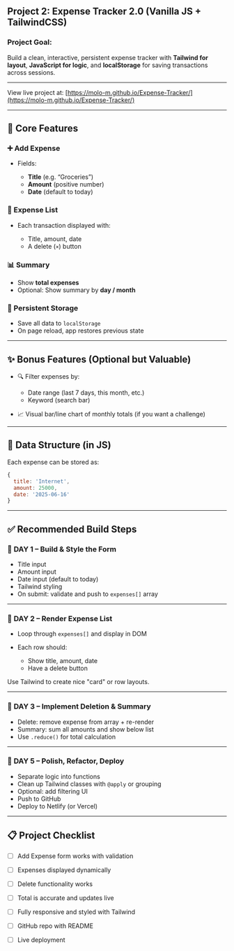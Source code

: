 ## Project 2: **Expense Tracker 2.0 (Vanilla JS + TailwindCSS)**

### Project Goal:

Build a clean, interactive, persistent expense tracker with **Tailwind for layout**, **JavaScript for logic**, and **localStorage** for saving transactions across sessions.

---

View live project at: [https://molo-m.github.io/Expense-Tracker/](https://molo-m.github.io/Expense-Tracker/)

---

## 🧩 Core Features

### ➕ Add Expense

* Fields:

  * **Title** (e.g. “Groceries”)
  * **Amount** (positive number)
  * **Date** (default to today)

### 📃 Expense List

* Each transaction displayed with:

  * Title, amount, date
  * A delete (`×`) button

### 📊 Summary

* Show **total expenses**
* Optional: Show summary by **day / month**

### 🧠 Persistent Storage

* Save all data to `localStorage`
* On page reload, app restores previous state

---

## ✨ Bonus Features (Optional but Valuable)

* 🔍 Filter expenses by:

  * Date range (last 7 days, this month, etc.)
  * Keyword (search bar)
* 📈 Visual bar/line chart of monthly totals (if you want a challenge)

---

## 💾 Data Structure (in JS)

Each expense can be stored as:

```js
{
  title: 'Internet',
  amount: 25000,
  date: '2025-06-16'
}
```

---

## ✅ Recommended Build Steps

### 📅 **DAY 1** – Build & Style the Form

* Title input
* Amount input
* Date input (default to today)
* Tailwind styling
* On submit: validate and push to `expenses[]` array

---

### 📅 **DAY 2** – Render Expense List

* Loop through `expenses[]` and display in DOM
* Each row should:

  * Show title, amount, date
  * Have a delete button

Use Tailwind to create nice "card" or row layouts.

---

### 📅 **DAY 3** – Implement Deletion & Summary

* Delete: remove expense from array + re-render
* Summary: sum all amounts and show below list
* Use `.reduce()` for total calculation

---

### 📅 **DAY 5** – Polish, Refactor, Deploy

* Separate logic into functions
* Clean up Tailwind classes with `@apply` or grouping
* Optional: add filtering UI
* Push to GitHub
* Deploy to Netlify (or Vercel)

---

## 📋 Project Checklist

* [ ] Add Expense form works with validation
* [ ] Expenses displayed dynamically
* [ ] Delete functionality works
* [ ] Total is accurate and updates live
* [ ] Fully responsive and styled with Tailwind
* [ ] GitHub repo with README
* [ ] Live deployment

